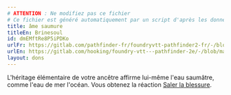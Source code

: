 ```yaml
---
# ATTENTION : Ne modifiez pas ce fichier
# Ce fichier est généré automatiquement par un script d'après les données du module Foundry VTT officiel et de sa traduction
title: âme saumure
titleEn: Brinesoul
id: dmEMftRe8P5iPDKo
urlFr: https://gitlab.com/pathfinder-fr/foundryvtt-pathfinder2-fr/-/blob/master/data/feats/dmEMftRe8P5iPDKo.htm
urlEn: https://gitlab.com/hooking/foundry-vtt---pathfinder-2e/-/blob/master/packs/data/feats.db/brinesoul.json
layout: dons
---
```

L'héritage élémentaire de votre ancêtre affirme lui-même l'eau saumâtre, comme l'eau de mer l'océan. Vous obtenez la réaction [Saler la blessure](../actions/saler-les-blessures.html).
